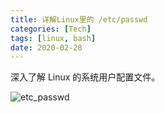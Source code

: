```yaml
---
title: 详解Linux里的 /etc/passwd
categories: [Tech]
tags: [linux, bash]
date: 2020-02-28
---
```


深入了解 Linux 的系统用户配置文件。

<!-- more -->

![etc_passwd](https://image.tobyqin.cn/etc_passwd.svg)
